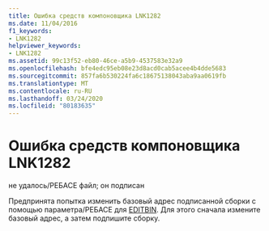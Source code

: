 ```yaml
---
title: Ошибка средств компоновщика LNK1282
ms.date: 11/04/2016
f1_keywords:
- LNK1282
helpviewer_keywords:
- LNK1282
ms.assetid: 99c13f52-eb80-46ce-a5b9-4537583e32a9
ms.openlocfilehash: bfe4edc95eb08e23d8acd0cab5acee4b4dde5683
ms.sourcegitcommit: 857fa6b530224fa6c18675138043aba9aa0619fb
ms.translationtype: MT
ms.contentlocale: ru-RU
ms.lasthandoff: 03/24/2020
ms.locfileid: "80183635"
---
```

# <a name="linker-tools-error-lnk1282"></a>Ошибка средств компоновщика LNK1282

не удалось/РЕБАСЕ файл; он подписан

Предпринята попытка изменить базовый адрес подписанной сборки с помощью параметра/РЕБАСЕ для [EDITBIN](../../build/reference/editbin-reference.md). Для этого сначала измените базовый адрес, а затем подпишите сборку.
